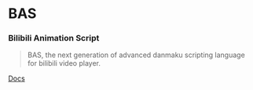 # BAS #
### Bilibili Animation Script

> BAS, the next generation of advanced danmaku scripting language for bilibili video player.

[Docs](./docs)